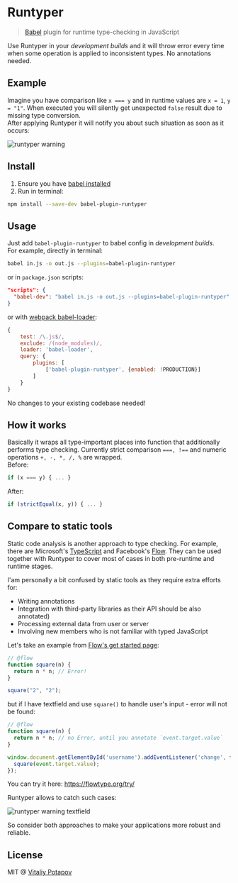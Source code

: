 # Runtyper
> [Babel](https://babeljs.io) plugin for runtime type-checking in JavaScript

Use Runtyper in your *development builds* and it will throw error every time
when some operation is applied to inconsistent types. No annotations needed.

## Example
Imagine you have comparison like `x === y` and in runtime values are `x = 1`, `y = "1"`.
When executed you will silently get unexpected `false` result due to missing type conversion.  
After applying Runtyper it will notify you about such situation as soon as it occurs:

![runtyper warning](https://cloud.githubusercontent.com/assets/1473072/24371480/926108e8-1333-11e7-8e17-0223ed0c21ad.png)

## Install
1. Ensure you have [babel installed](https://babeljs.io/docs/setup/)
2. Run in terminal:
  ```bash
  npm install --save-dev babel-plugin-runtyper
  ```

## Usage
Just add `babel-plugin-runtyper` to babel config in *development builds*.  
For example, directly in terminal: 
```bash
babel in.js -o out.js --plugins=babel-plugin-runtyper
```
or in `package.json` scripts:
```json
"scripts": {
  "babel-dev": "babel in.js -o out.js --plugins=babel-plugin-runtyper"
}
``` 
or with [webpack babel-loader](https://webpack.js.org/loaders/babel-loader/):
```js
{
    test: /\.js$/,
    exclude: /(node_modules)/,
    loader: 'babel-loader',
    query: {
        plugins: [
            ['babel-plugin-runtyper', {enabled: !PRODUCTION}]
        ]
    }
}
```
No changes to your existing codebase needed!

## How it works
Basically it wraps all type-important places into function that additionally performs type checking. 
Currently strict comparison `===, !==` and numeric operations `+, -, *, /, %` are wrapped.  
Before: 
```js
if (x === y) { ... }
```
After:
```js
if (strictEqual(x, y)) { ... }
```

## Compare to static tools
Static code analysis is another approach to type checking. 
For example, there are Microsoft's [TypeScript](http://www.typescriptlang.org) and Facebook's [Flow](https://flowtype.org).
They can be used together with Runtyper to cover most of cases in both pre-runtime and runtime stages.

I'am personally a bit confused by static tools as they require extra efforts for:
* Writing annotations
* Integration with third-party libraries as their API should be also annotated)
* Processing external data from user or server 
* Involving new members who is not familiar with typed JavaScript

Let's take an example from [Flow's get started page](https://flowtype.org/en/docs/getting-started/):
```js
// @flow
function square(n) {
  return n * n; // Error!
}

square("2", "2");
```

but if I have textfield and use `square()` to handle user's input - error will not be found: 
```js
// @flow
function square(n) {
  return n * n; // no Error, until you annotate `event.target.value`
}

window.document.getElementById('username').addEventListener('change', function (event) {
  square(event.target.value);
});
```
You can try it here: https://flowtype.org/try/

Runtyper allows to catch such cases:

![runtyper warning textfield](https://cloud.githubusercontent.com/assets/1473072/24371601/f8d10ab0-1333-11e7-8baf-6b6501accd29.png)

So consider both approaches to make your applications more robust and reliable.

## License
MIT @ [Vitaliy Potapov](https://github.com/vitalets)
